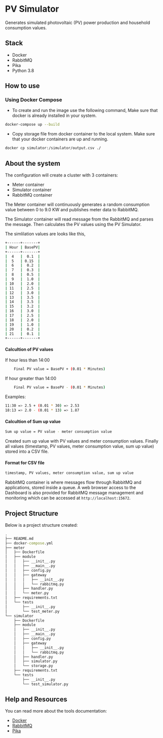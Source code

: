 # PV Simulator

Generates simulated photovoltaic (PV) power production and household consumption values.

## Stack
- Docker
- RabbitMQ
- Pika
- Python 3.8

## How to use

### Using Docker Compose
 - To create and run the image use the following command, Make sure that docker is already installed in your system.

```bash
docker-compose up --build
```

 - Copy storage file from docker container to the local system. Make sure that your docker containers are up and running.

```bash
docker cp simulator:/simulator/output.csv ./
```

## About the system

The configuration will create a cluster with 3 containers:

- Meter container
- Simulator container
- RabbitMQ container

The Meter container will continuously generates a random consumption value between 0 to 9.0 KW and publishes meter data to RabbitMQ. 

The Simulator container will read message from the RabbitMQ and parses the message. Then calculates the PV values using the PV Simulator. 

The simlilation values are looks like this,

```cmd
+------+-------+
| Hour | BasePV|
+------+-------+
|  4   |  0.1  |
|  5   | 0.15  |
|  6   |  0.2  |
|  7   |  0.3  |
|  8   |  0.5  |
|  9   |  1.0  |
| 10   |  2.0  |
| 11   |  2.5  |
| 12   |  3.0  |
| 13   |  3.5  |
| 14   |  3.5  |
| 15   |  3.2  |
| 16   |  3.0  |
| 17   |  2.5  |
| 18   |  2.0  |
| 19   |  1.0  |
| 20   |  0.2  |
| 21   |  0.1  |
+------+-------+
```

#### Calcultion of PV values

If hour less than 14:00
```bash
    Final PV value = BasePV + (0.01 * Minutes)
```
If hour greater than 14:00
```bash
    Final PV value = BasePV - (0.01 * Minutes)
```

Examples:
```bash
11:30 => 2.5 + (0.01 * 30) => 2.53
18:13 => 2.0 - (0.01 * 13) => 1.87
```

#### Calcultion of Sum up value
```bash
Sum up value = PV value - meter consumption value
```

Created sum up value with PV values and meter consumption values. Finally all values (timestamp, PV values, meter consumption value, sum up value) stored into a CSV file.

#### Format for CSV file
```bash
timestamp, PV values, meter consumption value, sum up value
```

RabbitMQ container is where messages flow through RabbitMQ and applications, stored inside a queue. A web browser access to the Dashboard is also provided for RabbitMQ message management and monitoring which can be accessed at `http://localhost:15672`.


## Project Structure
Below is a project structure created:

```cmd
.
├── README.md
├── docker-compose.yml
├── meter
│   ├── Dockerfile
│   ├── module
│   │   ├── __init__.py
│   │   ├── __main__.py
│   │   ├── config.py
│   │   ├── gateway
│   │   │   ├── __init__.py
│   │   │   └── rabbitmq.py
│   │   ├── handler.py
│   │   └── meter.py
│   ├── requirements.txt
│   └── tests
│       ├── __init__.py
│       └── test_meter.py
└── simulator
    ├── Dockerfile
    ├── module
    │   ├── __init__.py
    │   ├── __main__.py
    │   ├── config.py
    │   ├── gateway
    │   │   ├── __init__.py
    │   │   └── rabbitmq.py
    │   ├── handler.py
    │   ├── simulator.py
    │   └── storage.py
    ├── requirements.txt
    └── tests
        ├── __init__.py
        └── test_simulator.py
```

## Help and Resources
You can read more about the tools documentation:

- [Docker](https://docs.docker.com/get-started/overview/)
- [RabbitMQ](https://www.rabbitmq.com)
- [Pika](https://pika.readthedocs.io/en/stable/#)